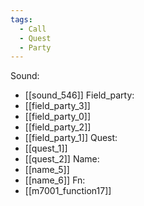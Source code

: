 ```yaml
---
tags:
  - Call
  - Quest
  - Party
---
```

Sound:
- [[sound_546]]
Field_party:
- [[field_party_3]]
- [[field_party_0]]
- [[field_party_2]]
- [[field_party_1]]
Quest:
- [[quest_1]]
- [[quest_2]]
Name:
- [[name_5]]
- [[name_6]]
Fn:
- [[m7001_function17]]
